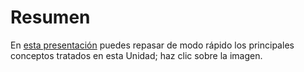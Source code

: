 
# Resumen

En [esta presentación](http://aularagon.catedu.es/materialesaularagon2013/fepa/zips/Modulo_1/ResumenU4.pdf) puedes repasar de modo rápido los principales conceptos tratados en esta Unidad; haz clic sobre la imagen.
